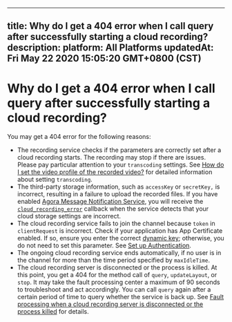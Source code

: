 
---
title: Why do I get a 404 error when I call query after successfully starting a cloud recording?
description: 
platform: All Platforms
updatedAt: Fri May 22 2020 15:05:20 GMT+0800 (CST)
---
# Why do I get a 404 error when I call query after successfully starting a cloud recording?
You may get a 404 error for the following reasons:

- The recording service checks if the parameters are correctly set after a cloud recording starts. The recording may stop if there are issues. Please pay particular attention to your `transcoding` settings. See [How do I set the video profile of the recorded video?](https://docs.agora.io/en/faq/recording_video_profile) for detailed information about setting `transcoding`.
- The third-party storage information, such as `accessKey` or `secretKey,` is incorrect, resulting in a failure to upload the recorded files. If you have enabled [Agora Message Notification Service](https://docs-preview.agoralab.co/en/Agora%20Platform/ncs), you will receive the [`cloud_recording_error`](https://docs.agora.io/en/cloud-recording/cloud_recording_callback_rest?platform=All%20Platforms#a-name1a1-cloud_recording_error) callback when the service detects that your cloud storage settings are incorrect.
- The cloud recording service fails to join the channel because `token` in `clientRequest` is incorrect. Check if your application has App Certificate enabled. If so, ensure you enter the correct [dynamic key](https://docs.agora.io/en/Agora%20Platform/terms?platform=All%20Platforms#token); otherwise, you do not need to set this parameter. See [Set up Authentication](https://docs.agora.io/en/Agora%20Platform/token?platform=All%20Platforms).
- The ongoing cloud recording service ends automatically, if no user is in the channel for more than the time period specified by `maxIdleTime`.
- The cloud recording server is disconnected or the process is killed. At this point, you get a 404 for the method call of `query`, `updateLayout`, or `stop`. It may take the fault processing center a maximum of 90 seconds to troubleshoot and act accordingly. You can call `query` again after a certain period of time to query whether the service is back up. See [Fault processing when a cloud recording server is disconnected or the process killed](../../en/faq/high-availability.md) for details.
